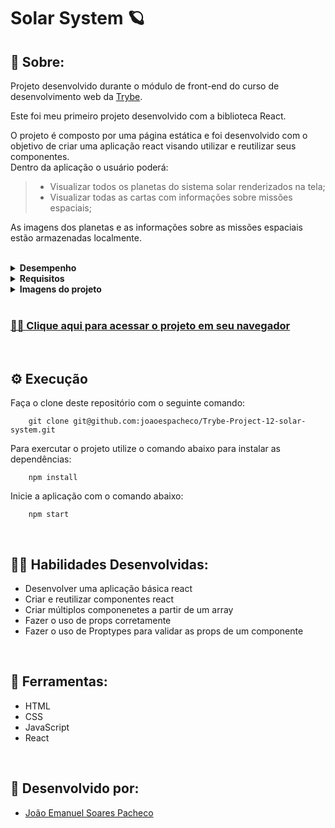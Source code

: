 # Solar System 🪐

## 📄 Sobre:

Projeto desenvolvido durante o módulo de front-end do curso de desenvolvimento web da [Trybe](https://www.betrybe.com/).

Este foi meu primeiro projeto desenvolvido com a biblioteca React.

O projeto é composto por uma página estática e foi desenvolvido com o objetivo de criar uma aplicação react visando utilizar e reutilizar seus componentes.
</br>
Dentro da aplicação o usuário poderá:
> * Visualizar todos os planetas do sistema solar renderizados na tela;
> * Visualizar todas as cartas com informações sobre missões espaciais;

As imagens dos planetas e as informações sobre as missões espaciais estão armazenadas localmente.

</br>
<details>
<summary><strong>Desempenho</strong></summary>
Aprovado com 100% de desempenho em todos os requisitos

![image](https://user-images.githubusercontent.com/99846604/211168304-91741d0d-1992-43df-8c80-c7c25e2887da.png)

</details>

<details>
<summary><strong>Requisitos</strong></summary>
</br>
<strong>Requisitos obrigatórios:</strong> </br>
1. Crie um componente chamado `Header` </br>
2. Crie um componente chamado `SolarSystem` </br>
3. Crie um componente chamado `Title` </br>
4. Renderize o componente `Title` dentro do componente `SolarSystem` </br>
5. Crie um componente chamado `PlanetCard` </br>
6. Renderize uma lista com os planetas do Sistema Solar </br>
7. Crie um componente chamado `Missions` </br>
8. Renderize o componente `Title` dentro do componente `Missions` </br>
9. Crie um componente chamado `MissionCard` </br>
10. Renderize uma lista com as missões espaciais </br>
</details>

<details>
<summary><strong>Imagens do projeto</strong></summary>

### Tela principal:

![Sola-system-layout](https://user-images.githubusercontent.com/99846604/211168178-320bd614-6e09-4d12-8043-0db530409b6b.gif)

</details>

</br>

### [👨‍💻 Clique aqui para acessar o projeto em seu navegador](https://solar-system-joaoespacheco.vercel.app/) 

</br>

## ⚙️ Execução

Faça o clone deste repositório com o seguinte comando:

        git clone git@github.com:joaoespacheco/Trybe-Project-12-solar-system.git

Para exercutar o projeto utilize o comando abaixo para instalar as dependências:

        npm install

Inicie a aplicação com o comando abaixo:

        npm start
</br>

## 🤹🏽 Habilidades Desenvolvidas:
* Desenvolver uma aplicação básica react
* Criar e reutilizar componentes react
* Criar múltiplos componenetes a partir de um array
* Fazer o uso de props corretamente
* Fazer o uso de Proptypes para validar as props de um componente
</br>

## 🧰 Ferramentas:
* HTML
* CSS
* JavaScript
* React
</br>

## 📝 Desenvolvido por:
* [João Emanuel Soares Pacheco](https://github.com/joaoespacheco)

